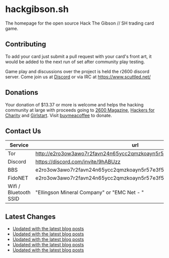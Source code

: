 # hackgibson.sh
The homepage for the open source Hack The Gibson // SH trading card game.


## Contributing

To add your card just submit a pull request with your card's front art, it would be added to the next run of set after community play testing.

Game play and discussions over the project is held the r2600 discord server. Come join us at [Discord](https://discord.com/invite/9hABUzz) or via IRC at https://www.scuttled.net/


## Donations

Your donation of $13.37 or more is welcome and helps the hacking community at large with proceeds going to [2600 Magazine](https://2600.com/), [Hackers for Charity](https://hackersforcharity.org) and [Girlstart](https://girlstart.org).  Visit [buymeacoffee](https://www.buymeacoffee.com/hackgibson.sh) to donate.


## Contact Us

Service | url
-|-
Tor | http://e2ro3ow3awo7r2favn24n65ycc2qmzkoayn5r57e3f56nvjwdcgg32ad.onion
Discord | https://discord.com/invite/9hABUzz
BBS | e2ro3ow3awo7r2favn24n65ycc2qmzkoayn5r57e3f56nvjwdcgg32ad.onion:23
FidoNET | e2ro3ow3awo7r2favn24n65ycc2qmzkoayn5r57e3f56nvjwdcgg32ad.onion:24554
Wifi / Bluetooth SSID | "Ellingson Mineral Company" or "EMC Net - <fidonet address>"

## Latest Changes
<!-- BLOG-POST-LIST:START -->
- [Updated with the latest blog posts](https://github.com/DFW2600/hackgibson.sh/commit/711c7046ae5ce1ed25fff0f1280f7c2e64aec521)
- [Updated with the latest blog posts](https://github.com/DFW2600/hackgibson.sh/commit/40306fc044427d4bc0b116fc110bf8bde0945d47)
- [Updated with the latest blog posts](https://github.com/DFW2600/hackgibson.sh/commit/6a14ee3eb805a55cfa3447b4f2e59dd0bdef50f3)
- [Updated with the latest blog posts](https://github.com/DFW2600/hackgibson.sh/commit/8a6a34accf4ac2f08842d690efe100a53c5f2193)
- [Updated with the latest blog posts](https://github.com/DFW2600/hackgibson.sh/commit/855cf9219604eceb470a1b3b99f5a2d65e37b928)
<!-- BLOG-POST-LIST:END -->
